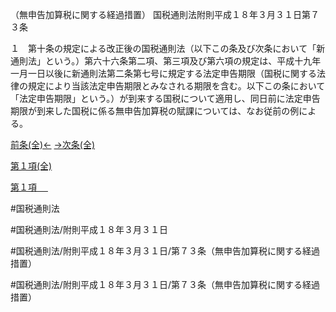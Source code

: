 （無申告加算税に関する経過措置）
国税通則法附則平成１８年３月３１日第７３条

１　第十条の規定による改正後の国税通則法（以下この条及び次条において「新通則法」という。）第六十六条第二項、第三項及び第六項の規定は、平成十九年一月一日以後に新通則法第二条第七号に規定する法定申告期限（国税に関する法律の規定により当該法定申告期限とみなされる期限を含む。以下この条において「法定申告期限」という。）が到来する国税について適用し、同日前に法定申告期限が到来した国税に係る無申告加算税の賦課については、なお従前の例による。

[前条(全)←](国税通則法＿＿＿＿附則平成１８年３月３１日第１条_.md)    [→次条(全)](国税通則法＿＿＿＿附則平成１８年３月３１日第７４条_.md)

[第１項(全)](国税通則法＿＿＿＿附則平成１８年３月３１日第７３条第１項_.md)  

[第１項 　 ](国税通則法＿＿＿＿附則平成１８年３月３１日第７３条第１項.md)  

#国税通則法

#国税通則法/附則平成１８年３月３１日

#国税通則法/附則平成１８年３月３１日/第７３条（無申告加算税に関する経過措置）

#国税通則法/附則平成１８年３月３１日/第７３条（無申告加算税に関する経過措置）

